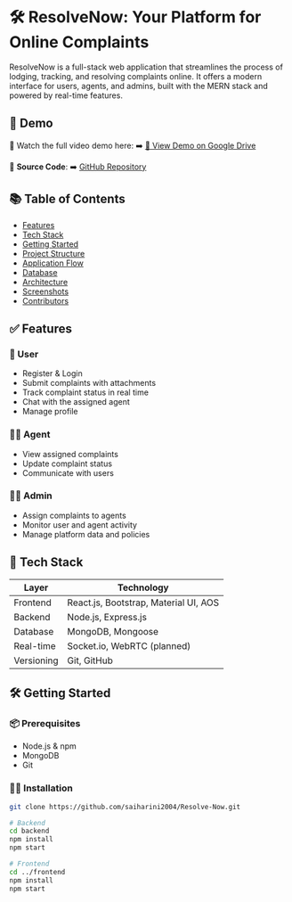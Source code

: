 # 🛠️ ResolveNow: Your Platform for Online Complaints

ResolveNow is a full-stack web application that streamlines the process of lodging, tracking, and resolving complaints online. It offers a modern interface for users, agents, and admins, built with the MERN stack and powered by real-time features.

## 🚀 Demo
🎥 Watch the full video demo here: ➡️ [📂 View Demo on Google Drive](https://drive.google.com/file/d/1G2cTf2BuxorpKTX_ecIaIy-bQIfHEkAd/view?usp=sharing)

🔗 **Source Code**: ➡️ [GitHub Repository](https://github.com/saiharini2004/Resolve-Now)

## 📚 Table of Contents
- [Features](#-features)
- [Tech Stack](#-tech-stack)
- [Getting Started](#-getting-started)
- [Project Structure](#-project-structure)
- [Application Flow](#-application-flow)
- [Database](#-database-schema)
- [Architecture](#-architecture-overview)
- [Screenshots](#-demo-highlights)
- [Contributors](#-contributors)

## ✅ Features
### 👤 User
- Register & Login
- Submit complaints with attachments
- Track complaint status in real time
- Chat with the assigned agent
- Manage profile

### 🧑‍💼 Agent
- View assigned complaints
- Update complaint status
- Communicate with users

### 👨‍💼 Admin
- Assign complaints to agents
- Monitor user and agent activity
- Manage platform data and policies

## 🧰 Tech Stack

| Layer       | Technology                               |
|------------|-------------------------------------------|
| Frontend    | React.js, Bootstrap, Material UI, AOS     |
| Backend     | Node.js, Express.js                       |
| Database    | MongoDB, Mongoose                         |
| Real-time   | Socket.io, WebRTC (planned)               |
| Versioning  | Git, GitHub                               |

## 🛠️ Getting Started
### 📦 Prerequisites
- Node.js & npm
- MongoDB
- Git

### 🧑‍💻 Installation
```bash
git clone https://github.com/saiharini2004/Resolve-Now.git

# Backend
cd backend
npm install
npm start

# Frontend
cd ../frontend
npm install
npm start
